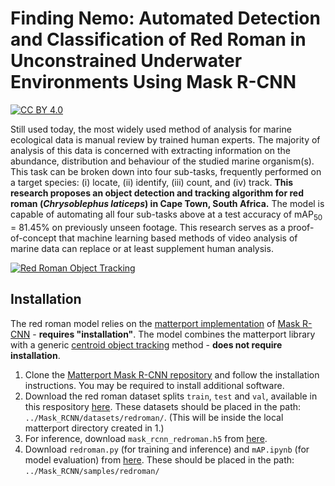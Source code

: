 # Finding Nemo: Automated Detection and Classification of Red Roman in Unconstrained Underwater Environments Using Mask R-CNN

[![CC BY 4.0][cc-by-shield]][cc-by]

[cc-by]: http://creativecommons.org/licenses/by/4.0/
[cc-by-shield]: https://img.shields.io/badge/License-CC%20BY%204.0-lightgrey.svg

Still used today, the most widely used method of analysis for marine ecological data
is manual review by trained human experts. The majority of analysis of this data is
concerned with extracting information on the abundance, distribution and behaviour
of the studied marine organism(s). This task can be broken down into four sub-tasks,
frequently performed on a target species: (i) locate, (ii) identify, (iii) count, and (iv)
track. **This research proposes an object detection and tracking algorithm for red roman (_Chrysoblephus laticeps_) in Cape Town, South Africa.** The model is capable of automating all four sub-tasks above at a test accuracy of mAP<sub>50</sub> = 81.45% on previously unseen footage. This research serves as a proof-of-concept that machine learning based methods of video analysis of marine data can replace or at least supplement human analysis.

[![Red Roman Object Tracking](assets/roman_tracking_sample.gif)](https://www.youtube.com/watch?v=28aIeKxBsrY)

## Installation

The red roman model relies on the [matterport implementation](https://github.com/matterport/Mask_RCNN) of [Mask R-CNN](https://arxiv.org/abs/1703.06870) - **requires "installation"**. The model combines the matterport library with a generic [centroid object tracking](https://www.pyimagesearch.com/2018/07/23/simple-object-tracking-with-opencv/) method - **does not require installation**.

1. Clone the [Matterport Mask R-CNN repository](https://github.com/matterport/Mask_RCNN) and follow the installation instructions. You may be required to install additional software.
2. Download the red roman dataset splits `train`, `test` and `val`, available in this respository [here](https://github.com/FishCV/fishcv.github.io/tree/main/dataset/via). These datasets should be placed in the path: `../Mask_RCNN/datasets/redroman/`. (This will be inside the local matterport directory created in 1.)
3. For inference, download `mask_rcnn_redroman.h5` from [here](https://drive.google.com/drive/folders/1ltqEYAN5qIrL1B_SHkg6SYGlIRaUX7-o).
4. Download `redroman.py` (for training and inference) and `mAP.ipynb` (for model evaluation) from [here](https://github.com/FishCV/fishcv.github.io/tree/main/model). These should be placed in the path: `../Mask_RCNN/samples/redroman/`
